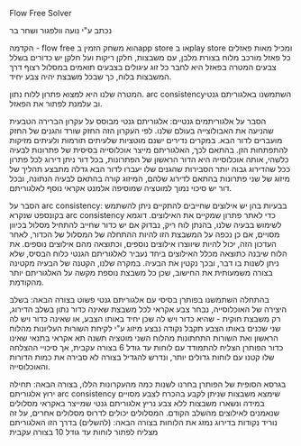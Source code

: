 Flow Free Solver

נכתב ע"י נועה וולפגור ושחר בר

הקדמה - flow free הוא משחק הזמין בapp store או בplay store ומכיל מאות פאזלים
כל פאזל מורכב מלוח בצורת מלבן, עם משבצות, חלקן ריקות ועל חלקן יש כדורים בשלל צבעים
המטרה בפאזל היא לחבר כל זוג עיגולים בצבעים תואמים במסלול רצוף
דרך המשבצות בלוח, כך שבכל משבצת יהיה צבע יחיד.

המטרה שלנו היא למצוא פתרון ללוח נתון.
arc consistencyהשתמשנו באלגוריתם גנטי וב
עלמנת לפתור את הפאזל.

הסבר על אלגוריתמים גנטיים:
אלגוריתם גנטי מבוסס על עקרון הברירה הטבעית שהניעה את האבולוצייה בעולם שלנו.
לפי העקרון הזה החזק שורד והגנים של החזק מועברים לדור הבא.
במקרים נדירים ישנם מוטציות שלעיתים תורמות ולעיתים מזיקות להתפתחות הזן.
בהתאם לכך, האלגוריתם מייצר אוכלוסייה בסיסית של פתרונות לבעיה כלשהי,
אותה אוכלוסייה היא הדור הראשון של הפתרונות, בכל דור ניתן דירוג לכל פתרון
ככל שהדירוג גבוה יותר הסבירות שהגנים שלו יעברו לדור הבא גדלה
מתבצע תהליך של מיזוג של שני פתרונות בהתאם לדירוג שלהם, המיזוג קורה בהתאם לבעיה הנתונה, ובכל דור יש סיכוי נמוך למוטציה שמוסיפה אלמנט אקראי נוסף לאלגוריתם.

הסבר על arc consistency:
בבעיות בהן יש אילוצים שחייבים להתקיים ניתן להשתמש בקונספט שנקרא arc consistency
כדי לאתר פתרון שמקיים את האילוצים.
דוגמא לשימוש בבעיה שלנו, בהנתן לוח ריק, נבדוק אם יש כדור שחייב להתחיל מסלול בכיוון מסויים,
אם כן נכפה על המשבצת הזו להיות ההתחלה של המסלול של הכדור, לאחר העדכון הזה, יכול להיות שיווצרו אילוצים נוספים, וכתוצאה מהם אילוצים נוספים.
את הלוח שיבנה כתוצאה מכלל האילוצים ביחד נעביר לאלגוריתם הגנטי כלוח הבסיס, שלא ניתן לשנות בו דבר, ובכך נקטין את הבעיה. במקרה שלנו, הקטנה של הבעיה מקטינה בצורה משמעותית את החישוב, שכן כל משבצת נוספת מקשה על האלגוריתם יותר מהקודמת.

בהתחלה השתמשנו בפותרן בסיסי עם אלגוריתם גנטי פשוט בצורה הבאה:
בשלב היצירה של האוכלוסייה, נבחר צבע אקראי לכל משבצת שאינה כדור נתון
בשלב הדירוג, רק משבצת חוקית - שהיא כדור ויש לה שכן יחיד באותו הצבע, או שאינה כדור ויש לה שני שכנים באותו הצבע תקבל נקודה
נבצע מיזוג ע"י לקיחת השורות העליונות מהלוח הראשון ואת השורות התחתונות מהלוח השני
מוטציה תשנה תא אקראי בתנאי שאינו כדור
הפותרן הצליח להתמודד עם לוחות עד גודל 6 בצורה עקבית, אך סיכויי ההצלחה שלו קטנו עם לוחות גדולים יותר, ונדרש להגדיל בצורה לא סבירה את כמות הדורות והאוכלוסייה.


בגרסא הסופית של הפותרן בחרנו לשנות כמה מהעקרונות הללו, בצורה הבאה:
תחילה ירוץ אלגוריתם arc consistency שימצא משבצות שניתן לקבע בהכרח לצבע מסויים
במידה ונשארו משבצות ללא צבע נריץ אלגוריתם גנטי שמייצר באקראי מסלולים שנאמנים לאילוצים מהשלב הקודם.
המסלולים יכולים לדרוס מסלולים אחרים, על זה נוריד נקודות בדירוג
נמזג את הלוחות בצורה הבאה: (להשלים)
בדרך הזו האלגוריתם מצליח לפתור לוחות עד גודל 10 בצורה עקבית


